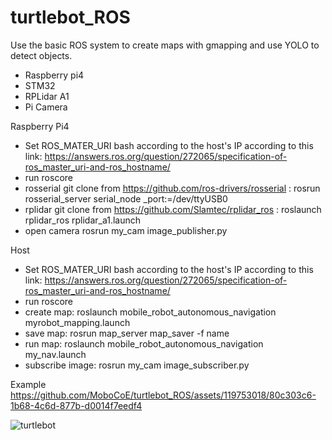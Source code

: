 # turtlebot_ROS
Use the basic ROS system to create maps with gmapping and use YOLO to detect objects.

- Raspberry pi4
- STM32
- RPLidar A1
- Pi Camera

Raspberry Pi4
- Set ROS_MATER_URI bash according to the host's IP according to this link: https://answers.ros.org/question/272065/specification-of-ros_master_uri-and-ros_hostname/
- run roscore
- rosserial
git clone from https://github.com/ros-drivers/rosserial
: rosrun rosserial_server serial_node _port:=/dev/ttyUSB0
- rplidar
git clone from https://github.com/Slamtec/rplidar_ros
: roslaunch rplidar_ros rplidar_a1.launch
- open camera
rosrun my_cam image_publisher.py

Host
- Set ROS_MATER_URI bash according to the host's IP according to this link: https://answers.ros.org/question/272065/specification-of-ros_master_uri-and-ros_hostname/
- run roscore
- create map: roslaunch mobile_robot_autonomous_navigation myrobot_mapping.launch
- save map: rosrun map_server map_saver -f name
- run map: roslaunch mobile_robot_autonomous_navigation my_nav.launch
- subscribe image: rosrun my_cam image_subscriber.py

Example
https://github.com/MoboCoE/turtlebot_ROS/assets/119753018/80c303c6-1b68-4c6d-877b-d0014f7eedf4

![turtlebot](https://github.com/MoboCoE/turtlebot_ROS/assets/119753018/593eae0f-7215-4705-ba18-78036fc18dba)


